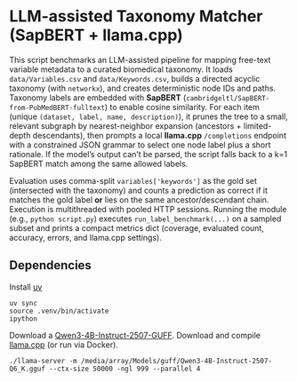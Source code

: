 # LLM-assisted Taxonomy Matcher (SapBERT + llama.cpp)

This script benchmarks an LLM-assisted pipeline for mapping free-text variable metadata to a curated biomedical taxonomy. It loads `data/Variables.csv` and `data/Keywords.csv`, builds a directed acyclic taxonomy (with `networkx`), and creates deterministic node IDs and paths. Taxonomy labels are embedded with **SapBERT** (`cambridgeltl/SapBERT-from-PubMedBERT-fulltext`) to enable cosine similarity. For each item (unique `(dataset, label, name, description)`), it prunes the tree to a small, relevant subgraph by nearest-neighbor expansion (ancestors + limited-depth descendants), then prompts a local **llama.cpp** `/completions` endpoint with a constrained JSON grammar to select one node label plus a short rationale. If the model’s output can’t be parsed, the script falls back to a k=1 SapBERT match among the same allowed labels.

Evaluation uses comma-split `variables['keywords']` as the gold set (intersected with the taxonomy) and counts a prediction as correct if it matches the gold label **or** lies on the same ancestor/descendant chain. Execution is multithreaded with pooled HTTP sessions. Running the module (e.g., `python script.py`) executes `run_label_benchmark(...)` on a sampled subset and prints a compact metrics dict (coverage, evaluated count, accuracy, errors, and llama.cpp settings).

## Dependencies
Install [uv](https://docs.astral.sh/uv/getting-started/installation/)

``` shell
uv sync
source .venv/bin/activate
ipython
```

Download a [Qwen3-4B-Instruct-2507-GUFF](https://huggingface.co/unsloth/Qwen3-4B-Instruct-2507-GGUF).
Download and compile [llama.cpp](https://github.com/ggml-org/llama.cpp) (or run via Docker).

``` shell
./llama-server -m /media/array/Models/guff/Qwen3-4B-Instruct-2507-Q6_K.gguf --ctx-size 50000 -ngl 999 --parallel 4
```
